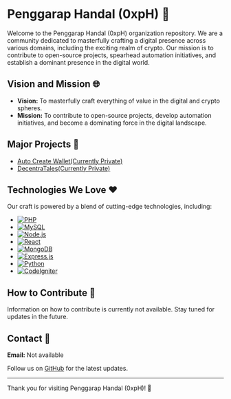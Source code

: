 # Penggarap Handal (0xpH) 🚀

Welcome to the Penggarap Handal (0xpH) organization repository. We are a community dedicated to masterfully crafting a digital presence across various domains, including the exciting realm of crypto. Our mission is to contribute to open-source projects, spearhead automation initiatives, and establish a dominant presence in the digital world.

## Vision and Mission 🌐

- **Vision:** To masterfully craft everything of value in the digital and crypto spheres.
- **Mission:** To contribute to open-source projects, develop automation initiatives, and become a dominating force in the digital landscape.

## Major Projects 🚧

- [Auto Create Wallet(Currently Private)](https://github.com/0xpH/evm)
- [DecentraTales(Currently Private)](https://github.com/0xpH/DecentraTales)

## Technologies We Love ❤️

Our craft is powered by a blend of cutting-edge technologies, including:

- [![PHP](https://img.shields.io/badge/php-%23777BB4.svg?&style=for-the-badge&logo=php&logoColor=white)](https://www.php.net/)
- [![MySQL](https://img.shields.io/badge/mysql-%2300f.svg?&style=for-the-badge&logo=mysql&logoColor=white)](https://www.mysql.com/)
- [![Node.js](https://img.shields.io/badge/node.js-%23339933.svg?&style=for-the-badge&logo=node.js&logoColor=white)](https://nodejs.org/)
- [![React](https://img.shields.io/badge/react-%2300C7B7.svg?&style=for-the-badge&logo=react&logoColor=white)](https://reactjs.org/)
- [![MongoDB](https://img.shields.io/badge/mongodb-%234ea94b.svg?&style=for-the-badge&logo=mongodb&logoColor=white)](https://www.mongodb.com/)
- [![Express.js](https://img.shields.io/badge/express.js-%23000000.svg?&style=for-the-badge&logo=express&logoColor=white)](https://expressjs.com/)
- [![Python](https://img.shields.io/badge/python-%233776AB.svg?&style=for-the-badge&logo=python&logoColor=white)](https://www.python.org/)
- [![CodeIgniter](https://img.shields.io/badge/codeigniter-%23e44d26.svg?&style=for-the-badge&logo=codeigniter&logoColor=white)](https://codeigniter.com/)


## How to Contribute 🤝

Information on how to contribute is currently not available. Stay tuned for updates in the future.

## Contact 📧

**Email:** Not available

Follow us on [GitHub](link_github) for the latest updates.

---

Thank you for visiting Penggarap Handal (0xpH)! 🙌
